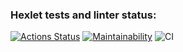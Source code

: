 ### Hexlet tests and linter status:
[![Actions Status](https://github.com/n8flck/frontend-project-lvl1/workflows/hexlet-check/badge.svg)](https://github.com/n8flck/frontend-project-lvl1/actions)
[![Maintainability](https://api.codeclimate.com/v1/badges/5e410cfd9f24300436db/maintainability)](https://codeclimate.com/github/n8flck/frontend-project-lvl1/maintainability)
![CI](https://github.com/n8flck/frontend-project-lvl1/workflows/CI/badge.svg)